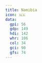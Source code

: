 ```yaml
---
title: Namibia
icon: 🇳🇦
data:
  gpi: 56
  gdp: 149
  hdi: 142
  whr: 106
  col: 34
  gci: 90
  gfs: 74
---
```


